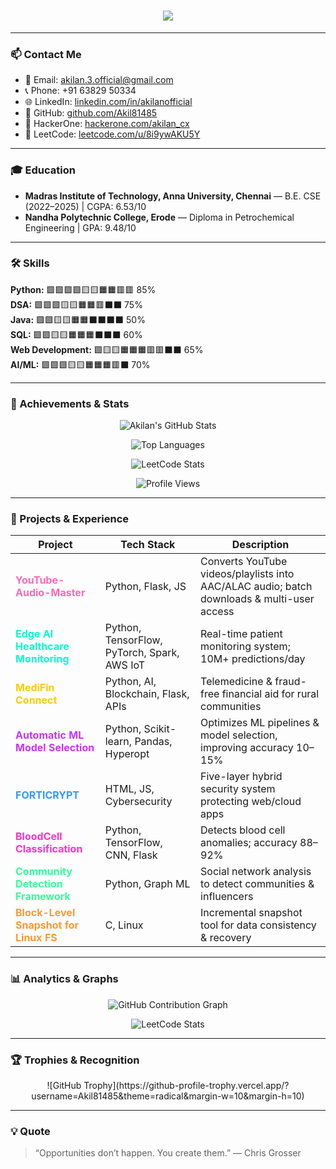 <h1 align="center">
  <img src="https://readme-typing-svg.demolab.com?font=Fira+Code&size=30&pause=1000&color=ff69b4&center=true&vCenter=true&width=700&lines=👋+Hi,+I'm+Akilan+K;💻+Fresher+Cloud+AI/ML+Engineer;🔐+Cybersecurity+&+Full-Stack" />
</h1>

---

### 📫 Contact Me
- 📧 Email: akilan.3.official@gmail.com  
- 📞 Phone: +91 63829 50334  
- 🌐 LinkedIn: [linkedin.com/in/akilanofficial](https://www.linkedin.com/in/akilanofficial/)  
- 🐙 GitHub: [github.com/Akil81485](https://github.com/Akil81485)  
- 🦊 HackerOne: [hackerone.com/akilan_cx](https://hackerone.com/akilan_cx)  
- 🧩 LeetCode: [leetcode.com/u/8i9ywAKU5Y](https://leetcode.com/u/8i9ywAKU5Y/)  

---

### 🎓 Education
- **Madras Institute of Technology, Anna University, Chennai** — B.E. CSE (2022–2025) | CGPA: 6.53/10  
- **Nandha Polytechnic College, Erode** — Diploma in Petrochemical Engineering | GPA: 9.48/10  

---

### 🛠️ Skills
**Python:** 🟩🟩🟩🟩🟨🟨🟧🟧🟥🟥 85%  
**DSA:** 🟩🟩🟩🟨🟨🟧🟧🟥⬛⬛ 75%  
**Java:** 🟩🟩🟨🟨🟧🟧⬛⬛⬛⬛ 50%  
**SQL:** 🟩🟩🟨🟨🟧🟧🟧⬛⬛⬛ 60%  
**Web Development:** 🟩🟨🟨🟧🟧🟧🟥🟥⬛⬛ 65%  
**AI/ML:** 🟩🟩🟩🟨🟨🟧🟧🟧🟥⬛ 70%  

---

### 🌟 Achievements & Stats

<div align="center">

<!-- GitHub Stats -->
![Akilan's GitHub Stats](https://github-readme-stats.vercel.app/api?username=Akil81485&show_icons=true&theme=radical&count_private=true)

<!-- Top Languages -->
![Top Languages](https://github-readme-stats.vercel.app/api/top-langs/?username=Akil81485&layout=compact&theme=radical)

<!-- LeetCode -->
![LeetCode Stats](https://leetcard.jacoblin.cool/8i9ywAKU5Y?theme=dark)

<!-- Profile Views -->
![Profile Views](https://komarev.com/ghpvc/?username=Akil81485&style=for-the-badge&color=blueviolet)

</div>

---

### 🚀 Projects & Experience

| Project | Tech Stack | Description |
|---------|------------|-------------|
| <span style="color:#ff69b4">**YouTube-Audio-Master**</span> | Python, Flask, JS | Converts YouTube videos/playlists into AAC/ALAC audio; batch downloads & multi-user access |
| <span style="color:#00ffcc">**Edge AI Healthcare Monitoring**</span> | Python, TensorFlow, PyTorch, Spark, AWS IoT | Real-time patient monitoring system; 10M+ predictions/day |
| <span style="color:#ffcc00">**MediFin Connect**</span> | Python, AI, Blockchain, Flask, APIs | Telemedicine & fraud-free financial aid for rural communities |
| <span style="color:#cc33ff">**Automatic ML Model Selection**</span> | Python, Scikit-learn, Pandas, Hyperopt | Optimizes ML pipelines & model selection, improving accuracy 10–15% |
| <span style="color:#3399ff">**FORTICRYPT**</span> | HTML, JS, Cybersecurity | Five-layer hybrid security system protecting web/cloud apps |
| <span style="color:#ff33cc">**BloodCell Classification**</span> | Python, TensorFlow, CNN, Flask | Detects blood cell anomalies; accuracy 88–92% |
| <span style="color:#33ff99">**Community Detection Framework**</span> | Python, Graph ML | Social network analysis to detect communities & influencers |
| <span style="color:#ff9933">**Block-Level Snapshot for Linux FS**</span> | C, Linux | Incremental snapshot tool for data consistency & recovery |

---

### 📊 Analytics & Graphs
<div align="center">

<!-- Contributions Graph -->
![GitHub Contribution Graph](https://activity-graph.herokuapp.com/graph?username=Akil81485&theme=react-dark&hide_border=true)

<!-- LeetCode Problem Solving Graph -->
![LeetCode Stats](https://leetcard.jacoblin.cool/8i9ywAKU5Y?theme=dark&border=true)

</div>

---

### 🏆 Trophies & Recognition
<div align="center">
![GitHub Trophy](https://github-profile-trophy.vercel.app/?username=Akil81485&theme=radical&margin-w=10&margin-h=10)
</div>

---

### 💡 Quote
> “Opportunities don’t happen. You create them.” — Chris Grosser
